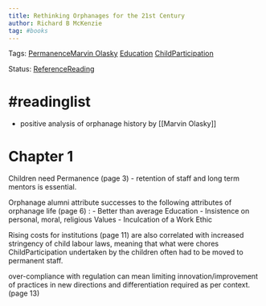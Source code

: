 ```yaml
---
title: Rethinking Orphanages for the 21st Century
author: Richard B McKenzie
tag: #books 
---
```

Tags: [Permanence](Permanence)[Marvin Olasky](Marvin%20Olasky) [Education](Roll%20Ups/Education/Education.md) [ChildParticipation](ChildParticipation.md) 

Status: [ReferenceReading](ReferenceReading) 
# #readinglist 
- positive analysis of orphanage history by [[Marvin Olasky]]

# Chapter 1

Children need Permanence (page 3) - retention of staff and long term mentors is essential. 


Orphanage alumni attribute successes to the following attributes of orphanage life (page 6) : 
	- Better than average Education
	- Insistence on personal, moral, religious Values
	- Inculcation of a Work Ethic

Rising costs for institutions (page 11) are also correlated with increased stringency of child labour laws, meaning that what were chores ChildParticipation undertaken by the children often had to be moved to permanent staff. 

 over-compliance with regulation can mean limiting innovation/improvement of practices in new directions and differentiation required as per context. (page 13)



